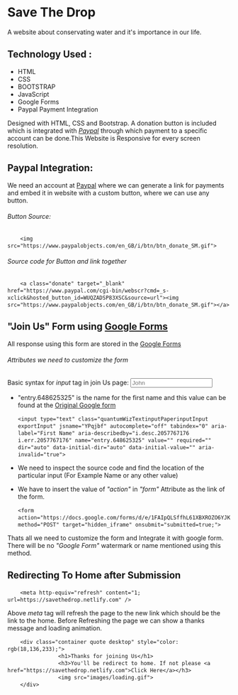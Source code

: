 # Save The Drop

A website about conservating water and it's importance in our life.

## Technology Used :
* HTML
* CSS
* BOOTSTRAP
* JavaScript
* Google Forms
* Paypal Payment Integration

Designed with HTML, CSS and Bootstrap. A donation button is included which is integrated with *[Paypal](https://www.paypal.com)* through which payment to a specific account can be done.This Website is Responsive for every screen resolution.

## Paypal Integration:
We need an account at [Paypal](https://paypal.com) where we can generate a link for payments and embed it in website with a custom button, where we can use any button.
###### Button Source:
        <img src="https://www.paypalobjects.com/en_GB/i/btn/btn_donate_SM.gif">

###### Source code for Button and link together
        <a class="donate" target="_blank" href="https://www.paypal.com/cgi-bin/webscr?cmd=_s-xclick&hosted_button_id=WUQZADSP83XSC&source=url"><img src="https://www.paypalobjects.com/en_GB/i/btn/btn_donate_SM.gif"></a>
     
## "Join Us" Form using [Google Forms](https://www.google.com/forms/about/)
All response using this form are stored in the [Google Forms](https://www.google.com/forms/about/) 

###### Attributes we need to customize the form
Basic syntax for *input* tag in join Us page:
        <input type="text" name="entry.648625325" placeholder="John" required>
        
   * "entry.648625325" is the name for the first name  and this value can be found at the [Original Google form](https://docs.google.com/forms/d/e/1FAIpQLSffhL61XBXROZO6YJKoOMKrJfDwyKUbYTLE1dP81j7DamqJGg/viewform)
   
         <input type="text" class="quantumWizTextinputPaperinputInput exportInput" jsname="YPqjbf" autocomplete="off" tabindex="0" aria-label="First Name" aria-describedby="i.desc.2057767176 i.err.2057767176" name="entry.648625325" value="" required="" dir="auto" data-initial-dir="auto" data-initial-value="" aria-invalid="true">
   
   * We need to inspect the source code and find the location of the particular input (For Example Name or any other value)

   * We have to insert the value of *"action"* in *"form"* Attribute as the link of the form.
        
         <form action="https://docs.google.com/forms/d/e/1FAIpQLSffhL61XBXROZO6YJKoOMKrJfDwyKUbYTLE1dP81j7DamqJGg/formResponse" method="POST" target="hidden_iframe" onsubmit="submitted=true;">
         
Thats all we need to customize the form and Integrate it with google form. There will be no *"Google Form"* watermark or name mentioned using this method.

## Redirecting To Home after Submission
        <meta http-equiv="refresh" content="1; url=https://savethedrop.netlify.com" />
Above *meta* tag will refresh the page to the new link which should be the link to the home.
Before Refreshing the page we can show a thanks message and loading animation.
        
        <div class="container quote desktop" style="color: rgb(18,136,233);">
                    <h1>Thanks for joining Us</h1>
                    <h3>You'll be redirect to home. If not please <a href="https://savethedrop.netlify.com">Click Here</a></h3>
                    <img src="images/loading.gif">
        </div>
